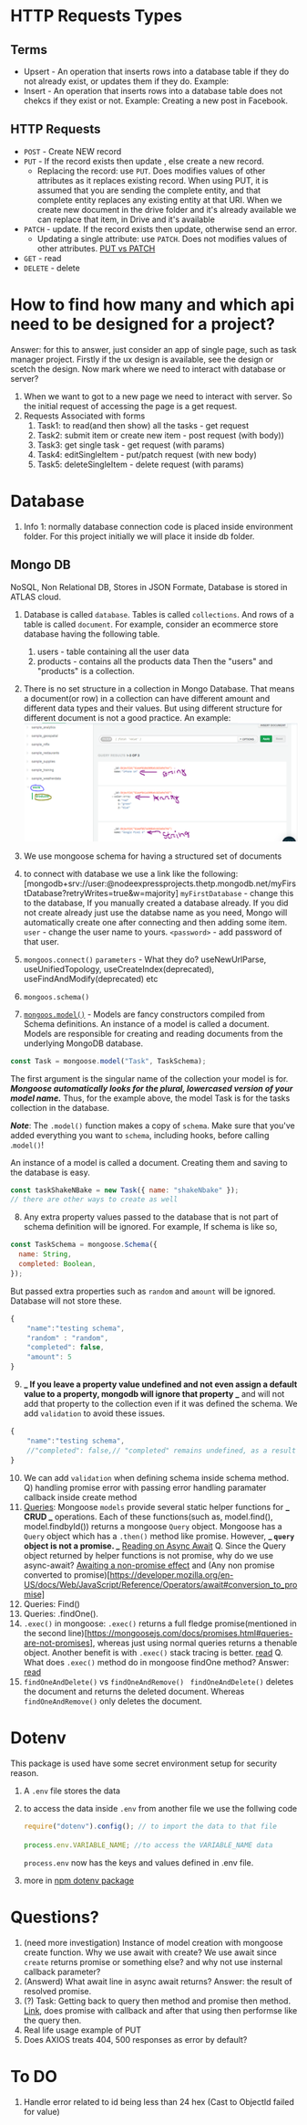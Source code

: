 # HTTP Requests Types

## Terms

- Upsert - An operation that inserts rows into a database table if they do not already exist, or updates them if they do. Example:
- Insert - An operation that inserts rows into a database table does not chekcs if they exist or not. Example: Creating a new post in Facebook.

## HTTP Requests

- `POST` - Create NEW record
- `PUT` - If the record exists then update , else create a new record.
  - Replacing the record: use `PUT`. Does modifies values of other attributes as it replaces existing record. When using PUT, it is assumed that you are sending the complete entity, and that complete entity replaces any existing entity at that URI. When we create new document in the drive folder and it's already available we can replace that item, in Drive and it's available
- `PATCH` - update. If the record exists then update, otherwise send an error.
  - Updating a single attribute: use `PATCH`. Does not modifies values of other attributes.
    [PUT vs PATCH](https://stackoverflow.com/a/34400076/7828981)
- `GET` - read
- `DELETE` - delete

# How to find how many and which api need to be designed for a project?

Answer: for this to answer, just consider an app of single page, such as task manager project. Firstly if the ux design is available, see the design or scetch the design. Now mark where we need to interact with database or server?

1. When we want to got to a new page we need to interact with server. So the initial request of accessing the page is a get request.
2. Requests Associated with forms
   1. Task1: to read(and then show) all the tasks - get request
   2. Task2: submit item or create new item - post request (with body))
   3. Task3: get single task - get request (with params)
   4. Task4: editSingleItem - put/patch request (with new body)
   5. Task5: deleteSingleItem - delete request (with params)

# Database

1. Info 1: normally database connection code is placed inside environment folder. For this project initially we will place it inside db folder.

## Mongo DB

NoSQL, Non Relational DB, Stores in JSON Formate, Database is stored in ATLAS cloud.

1. Database is called `database`. Tables is called `collections`. And rows of a table is called `document`. For example, consider an ecommerce store database having the following table.
   1. users - table containing all the user data
   2. products - contains all the products data
      Then the "users" and "products" is a collection.
2. There is no set structure in a collection in Mongo Database. That means a document(or row) in a collection can have different amount and different data types and their values. But using different structure for different document is not a good practice. An example: ![Store database in MongoDB](./READMEImages/mongoDatabaseStructure.PNG)

3. We use mongoose schema for having a structured set of documents
4. to connect with database we use a link like the following: [mongodb+srv://user:<password>@nodeexpressprojects.thetp.mongodb.net/myFirstDatabase?retryWrites=true&w=majority]
   `myFirstDatabase` - change this to the database, If you manually created a database already. If you did not create already just use the databse name as you need, Mongo will automatically create one after connecting and then adding some item.
   `user` - change the user name to yours.
   `<password>` - add password of that user.
5. `mongoos.connect()` `parameters` - What they do? useNewUrlParse, useUnifiedTopology, useCreateIndex(deprecated), useFindAndModify(deprecated) etc
6. `mongoos.schema()`
7. [`mongoos.model()`](https://mongoosejs.com/docs/models.html) - Models are fancy constructors compiled from Schema definitions. An instance of a model is called a document. Models are responsible for creating and reading documents from the underlying MongoDB database.

```javascript
const Task = mongoose.model("Task", TaskSchema);
```

The first argument is the singular name of the collection your model is for. **_Mongoose automatically looks for the plural, lowercased version of your model name._** Thus, for the example above, the model Task is for the tasks collection in the database.

**_Note_**: The `.model()` function makes a copy of `schema`. Make sure that you've added everything you want to `schema`, including hooks, before calling .`model()`!

An instance of a model is called a document. Creating them and saving to the database is easy.

```javascript
const taskShakeNBake = new Task({ name: "shakeNbake" });
// there are other ways to create as well
```

8. Any extra property values passed to the database that is not part of schema definition will be ignored. For example,
   If schema is like so,

```javascript
const TaskSchema = mongoose.Schema({
  name: String,
  completed: Boolean,
});
```

But passed extra properties such as `random` and `amount` will be ignored. Database will not store these.

```javascript
{
    "name":"testing schema",
    "random" : "random",
    "completed": false,
    "amount": 5
}
```

9. **_ If you leave a property value undefined and not even assign a default value to a property, mongodb will ignore that property _** and will not add that property to the collection even if it was defined the schema. We add `validation` to avoid these issues.

```javascript
{
    "name":"testing schema",
    //"completed": false,// "completed" remains undefined, as a result will not be added in database
}
```

10. We can add `validation` when defining schema inside schema method.
    Q) handling promise error with passing error handling paramater callback inside create method
11. [Queries](https://mongoosejs.com/docs/queries.html): Mongoose `models` provide several static helper functions for **_ CRUD _** operations. Each of these functions(such as, model.find(), model.findbyId()) returns a mongoose `Query` object.
    Mongoose has a `Query` object which has a `.then()` method like promise. However, **_ `query` object is not a promise. _**
    [Reading on Async Await](http://thecodebarbarian.com/common-async-await-design-patterns-in-node.js.html)
    Q. Since the Query object returned by helper functions is not promise, why do we use async-await?
    [Awaiting a non-promise effect](https://stackoverflow.com/questions/55262996/does-awaiting-a-non-promise-have-any-detectable-effect) and
    (Any non promise converted to promise)[https://developer.mozilla.org/en-US/docs/Web/JavaScript/Reference/Operators/await#conversion_to_promise]
12. Queries: Find()
13. Queries: .findOne().
14. `.exec()` in mongoose: `.exec()` returns a full fledge promise(mentioned in the second line)[https://mongoosejs.com/docs/promises.html#queries-are-not-promises], whereas just using normal queries returns a thenable object. Another benefit is with `.exec()` stack tracing is better. [read](https://mongoosejs.com/docs/promises.html#should-you-use-exec-with-await)
    Q. What does `.exec()` method do in mongoose findOne method?
    Answer: [read](https://stackoverflow.com/questions/31549857/mongoose-what-does-the-exec-function-do)
15. `findOneAndDelete()` vs `findOneAndRemove() `
    `findOneAndDelete()` deletes the document and returns the deleted document. Whereas `findOneAndRemove()` only deletes the document.

# Dotenv

This package is used have some secret environment setup for security reason.

1. A `.env` file stores the data
2. to access the data inside `.env` from another file we use the follwing code

   ```javascript
   require("dotenv").config(); // to import the data to that file

   process.env.VARIABLE_NAME; //to access the VARIABLE_NAME data
   ```

   `process.env` now has the keys and values defined in .env file.

3. more in [npm dotenv package](https://www.npmjs.com/package/dotenv)

# Questions?

1. (need more investigation) Instance of model creation with mongoose create function. Why we use await with create? We use await since `create` returns promise or something else? and why not use insternal callback parameter?
2. (Answerd) What await line in async await returns?
   Answer: the result of resolved promise.
3. (?) Task: Getting back to query then method and promise then method. [Link](https://mongoosejs.com/docs/queries.html#queries-are-not-promises), does promise with callback and after that using then performse like the query then.
4. Real life usage example of PUT
5. Does AXIOS treats 404, 500 responses as error by default?

# To DO

1. Handle error related to id being less than 24 hex (Cast to ObjectId failed for value)
